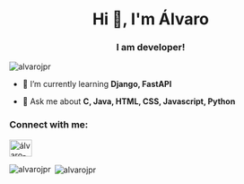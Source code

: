 <h1 align="center">Hi 👋, I'm Álvaro</h1>
<h3 align="center">I am developer!</h3>

<p align="left"> <img src="https://komarev.com/ghpvc/?username=alvarojpr&label=Visitantes&color=000000&style=plastic" alt="alvarojpr" /> </p>


- 🌱 I’m currently learning **Django, FastAPI**

- 💬 Ask me about **C, Java, HTML, CSS, Javascript, Python**

<h3 align="left">Connect with me:</h3>
<p align="left">
<a href="https://linkedin.com/in/álvaro-josé-pereira-rodrigues" target="blank"><img align="center" src="https://raw.githubusercontent.com/rahuldkjain/github-profile-readme-generator/master/src/images/icons/Social/linked-in-alt.svg" alt="álvaro-josé-pereira-rodrigues" height="30" width="40" /></a>
</p>


<p><img align="left" src="https://github-readme-stats.vercel.app/api/top-langs?username=alvarojpr&show_icons=true&title_color=000&text_color=000&locale=pt-BR&layout=donut" alt="alvarojpr" /></p>

<p>&nbsp;<img align="center" src="https://github-readme-stats.vercel.app/api?username=alvarojpr&show_icons=true&title_color=000&text_color=000&locale=pt-BR" alt="alvarojpr" /></p>
